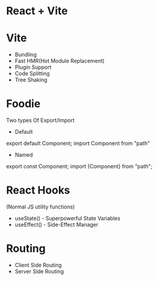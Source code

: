 # React + Vite

# Vite
- Bundling
- Fast HMR(Hot Module Replacement)
- Plugin Support
- Code Splitting
- Tree Shaking


# Foodie 

Two types Of Export/Import

- Default

export default Component;
import Component from "path"

- Named

export const Component;
import {Component} from "path";

# React Hooks

(Normal JS utility functions)

- useState() - Superpowerful State Variables
- useEffect() - Side-Effect Manager


# Routing  
- Client Side Routing
- Server Side Routing
